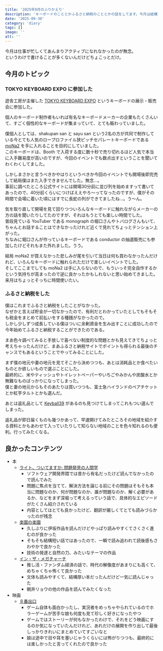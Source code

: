 ```yaml
---
title: '2025年9月のふりかえり'
description: 'キーボードのこととかふるさと納税のこととかの話をしてます。今月は結構薄め。'
date: '2025-09-30'
category: 'diary'
tags: []
image: ''
alt: ''
---
```


今月は仕事が忙しくてあんまりアクティブになれなかったのが無念。  
というわけで書けることが多くないんだけどちょこっとだけ。

## 今月のトピック

### TOKYO KEYBOARD EXPO に参加した

遊舎工房が主催した [TOKYO KEYBOARD EXPO](https://tkx.yushakobo.jp/tkx2025/) というキーボードの展示・販売会に参加した。

個人のキーボード制作者もいれば有名なキーボードメーカーの企業もたくさんいて、すごく個性的なキーボードが集まっていて、とても賑わっていました。

僕個人としては、shakupan san と sayu san という2名の方が共同で制作している今とても人気のロープロファイル狭ピッチセパレートキーボードである [moNa2](https://booth.pm/ja/items/6376654) を手に入れることを目的にしていました。  
このキーボードは、Booth で入荷する度に数十秒で売り切れるほど人気で本当に入手難易度が高いのですが、今回のイベントでも数点出すということを聞いてわくわくしてました。

しかしまさかと言うべきかやはりというべきか今回のイベントでも開場後即完売して結局僕はまた入手できませんでした。無念…。  
事前に調べたところ公式サイトには開場30分前に並び列を始めますって書いてあったので、40分前くらいにつけばええやろ〜ってなったのですが、僕がその時間で会場に着いた頃にはすでに長蛇の列ができてましたね…。う〜ん。

気を取り直して開場を見て回りつついろんなキーボードに触れながらメーカーの方の話を聞いたりしてたのですが、それはもうとても楽しい時間でした。  
普段見ている YouTuber である monograph の堀口さんやトバログさんもいて、ちゃんとお話することはできなかったけれど近くで見れてちょっとテンション上がった。  
ちなみに堀口さんが作っているキーボードである conductor の抽選販売にも参加したけどそれもまた外れました。うう。

結局 moNa2 が買えなかった悲しみが尾を引いて当日は何も買わなかったんだけれど、いろんなキーボードに触れられただけで楽しいイベントでした。  
そしてここまでしても moNa2 は手に入らないので、もういっそ完全自作するかという気持ちが高まったので逆に良かったかもしれないと思い始めてきました。来月はちょっとそっちに時間使いたい。

### ふるさと納税をした

僕はこれまでふるさと納税をしたことがなかった。  
なぜかと言えば貯金が一切なかったので、有利だとわかっていたとしてもそもそも税金をまとめて前払いをする種銭がなかったので。  
しかし少しずつ成長している僕はついに余剰資金を生み出すことに成功したので今年始めてふるさと納税することができたのである。

まあ色々調べてみると手放しで喜べない制度的な問題とかも見えてきてちょっと考えちゃったんだけど、まあふるさと納税サイトでポイントも得られる最後のチャンスでもあるということでやってみることにした。

まず僕の地元や妻の地元を見てそこから決めつつも、あとは消耗品とか食べたいものとか欲しいもので選ぶことにした。  
最終的に、米やティッシュやトイレットペーパーやいちごやみかんや炭酸水とか無難なものばっかりになってしまった。  
僕と妻の地元からもそのあたりは買いつつも、富士急ハイランドのペアチケットとか紅芋タルトとかも選んだ。

あとは返礼品として [Keyball39](https://shirogane-lab.net/items/64b8f8693ee3fd0045280190) があるのも見つけてしまってこれもつい選んでしまった。

返礼品が即日届くものも幾つかあって、早速開けてみたところその地域を紹介する資料とかもあわせて入っていたりして知らない地域のことを色々知れるのも便利。行ってみたくなる。

## 良かったコンテンツ

- 本
  - [ライト、ついてますか: 問題発見の人間学](https://www.amazon.co.jp/dp/4320023684)
    - ソフトウェア開発界隈では昔から有名だったけど読んでなかったので読んでみた
    - 問題に焦点を当てて、解決方法を論じる前にその問題はそもそも本当に問題なのか、何が問題なのか、誰が問題なのか、解く必要があるか、などをまず深堀って考えるっていう話で、具体的なエピソードがたくさん紹介されている
    - 内容としてはとても良かったけど、翻訳が厳しくてとても読みづらかったのが残念
  - [楽園の楽園](https://www.chuko.co.jp/special/rakuennorakuen/)
    - 久しぶりに伊坂作品を読んだけどやっぱり読みやすくてさくさく進むのが良かった
    - そもそも結構短い話ではあったので、一瞬で読み追われて読後感もさわやかで良かった
    - 技術の発達と自然の力、みたいなテーマの作品
  - [イン・ザ・メガチャーチ](https://info.nikkeibp.co.jp/books/campaign/121045/)
    - 推し活・ファンダム経済の話で、時代の解像度があまりにも高くて、めちゃくちゃ怖くて良かった
    - 文体も読みやすくて、結構厚い本だったんだけど一気に読んじゃった
    - 朝井リョウの他の作品を読んでみたくなった
- 映画
  - [８番出口](https://exit8-movie.toho.co.jp/)
    - ゲーム自体も面白かったし、実況者をめっちゃやられているのでホラーゲームが苦手な娘も何度も見て珍しく好きになったやつ
    - ゲームではストーリーが何もなかったわけで、それをどう映画にするのか気になっていたんだけれど、あれだけの展開を作り出して最後しっかりきれいにまとめていてすごいなと
    - 娘は途中で目や耳を塞いじゃうくらいには怖がりつつも、最終的には楽しかったと言ってくれたので良かった
